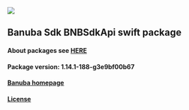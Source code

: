 [![](https://www.banuba.com/hubfs/Banuba_November2018/Images/Banuba%20SDK.png)](https://docs.banuba.com/face-ar-sdk-v1/ios/ios_overview)

## Banuba Sdk BNBSdkApi swift package

#### About packages see [HERE](https://docs.banuba.com/face-ar-sdk-v1/ios/ios_packages)

#### Package version: **1.14.1-188-g3e9bf00b67**

#### **[Banuba homepage](https://banuba.com)**

#### **[License](https://www.banuba.com/terms)**
